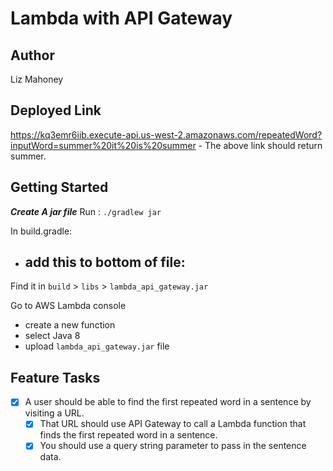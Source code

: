 # Lambda with API Gateway

## Author 

Liz Mahoney

## Deployed Link

https://kq3emr6iib.execute-api.us-west-2.amazonaws.com/repeatedWord?inputWord=summer%20it%20is%20summer
    - The above link should return summer.


## Getting Started

***Create A jar file***
Run : `./gradlew jar`

In build.gradle:
- add this to bottom of file:
    - 
Find it in `build` > `libs` > `lambda_api_gateway.jar`

Go to AWS Lambda console
- create a new function
- select Java 8
- upload `lambda_api_gateway.jar` file

## Feature Tasks
- [x] A user should be able to find the first repeated word in a sentence by visiting a URL.
    - [x] That URL should use API Gateway to call a Lambda function that finds the first repeated word in a sentence.
    - [x] You should use a query string parameter to pass in the sentence data.